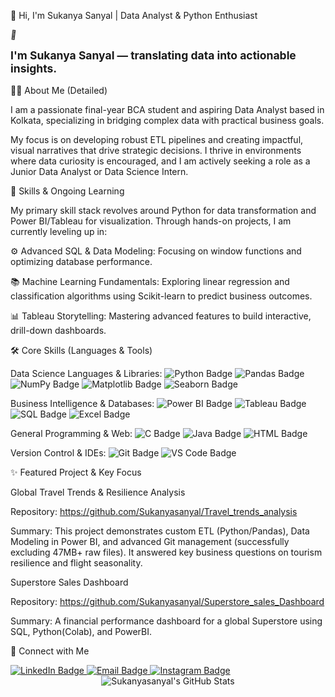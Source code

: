 👋 Hi, I'm Sukanya Sanyal | Data Analyst & Python Enthusiast

<style>
/* CSS to make the hand wave */
.wave-emoji {
animation-name: wave-animation;
animation-duration: 2.5s;
animation-iteration-count: infinite;
transform-origin: 70% 70%;
display: inline-block;
}

@keyframes wave-animation {
0% { transform: rotate( 0.0deg) }
10% { transform: rotate(14.0deg) }
20% { transform: rotate(-8.0deg) }
30% { transform: rotate(14.0deg) }
40% { transform: rotate(-4.0deg) }
50% { transform: rotate(10.0deg) }
60% { transform: rotate( 0.0deg) }
100% { transform: rotate( 0.0deg) }
}
/* CSS to make the other emojis wiggle slightly on hover */
.wiggling-emoji:hover {
animation: wiggle 0.5s ease-in-out infinite alternate;
}

@keyframes wiggle {
from { transform: rotate(-2deg); }
to { transform: rotate(2deg); }
}
</style>

<span class="wave-emoji">👋</span>

<div style="font-size: 1.25em; font-weight: bold; margin-bottom: 1rem;">
I'm Sukanya Sanyal — translating data into actionable insights.
</div>

👩‍💻 About Me (Detailed)

I am a passionate final-year BCA student and aspiring Data Analyst based in Kolkata, specializing in bridging complex data with practical business goals.

My focus is on developing robust ETL pipelines and creating impactful, visual narratives that drive strategic decisions. I thrive in environments where data curiosity is encouraged, and I am actively seeking a role as a Junior Data Analyst or Data Science Intern.

🎯 Skills & Ongoing Learning

My primary skill stack revolves around Python for data transformation and Power BI/Tableau for visualization. Through hands-on projects, I am currently leveling up in:

<span class="wiggling-emoji">⚙️</span> Advanced SQL & Data Modeling: Focusing on window functions and optimizing database performance.

<span class="wiggling-emoji">📚</span> Machine Learning Fundamentals: Exploring linear regression and classification algorithms using Scikit-learn to predict business outcomes.

<span class="wiggling-emoji">📊</span> Tableau Storytelling: Mastering advanced features to build interactive, drill-down dashboards.

🛠️ Core Skills (Languages & Tools)

Data Science Languages & Libraries:
<img src="https://www.google.com/search?q=https://img.shields.io/badge/Python-3776AB%3Fstyle%3Dfor-the-badge%26logo%3Dpython%26logoColor%3Dwhite" alt="Python Badge">
<img src="https://www.google.com/search?q=https://img.shields.io/badge/Pandas-150458%3Fstyle%3Dfor-the-badge%26logo%3Dpandas%26logoColor%3Dwhite" alt="Pandas Badge">
<img src="https://www.google.com/search?q=https://img.shields.io/badge/NumPy-013243%3Fstyle%3Dfor-the-badge%26logo%3Dnumpy%26logoColor%3Dwhite" alt="NumPy Badge">
<img src="https://www.google.com/search?q=https://img.shields.io/badge/Matplotlib-000000%3Fstyle%3Dfor-the-badge%26logo%3Dmatplotlib%26logoColor%3Dwhite" alt="Matplotlib Badge">
<img src="https://www.google.com/search?q=https://img.shields.io/badge/Seaborn-3B91B8%3Fstyle%3Dfor-the-badge%26logo%3Dseaborn%26logoColor%3Dwhite" alt="Seaborn Badge">

Business Intelligence & Databases:
<img src="https://www.google.com/search?q=https://img.shields.io/badge/Power%2520BI-F2C811%3Fstyle%3Dfor-the-badge%26logo%3Dpower%2520bi%26logoColor%3Dblack" alt="Power BI Badge">
<img src="https://www.google.com/search?q=https://img.shields.io/badge/Tableau-E97627%3Fstyle%3Dfor-the-badge%26logo%3Dtableau%26logoColor%3Dwhite" alt="Tableau Badge">
<img src="https://www.google.com/search?q=https://img.shields.io/badge/SQL-4479A1%3Fstyle%3Dfor-the-badge%26logo%3Dsqlite%26logoColor%3Dwhite" alt="SQL Badge">
<img src="https://www.google.com/search?q=https://img.shields.io/badge/Microsoft%2520Excel-217346%3Fstyle%3Dfor-the-badge%26logo%3Dmicrosoft%2520excel%26logoColor%3Dwhite" alt="Excel Badge">

General Programming & Web:
<img src="https://www.google.com/search?q=https://img.shields.io/badge/C-A8B9CC%3Fstyle%3Dfor-the-badge%26logo%3Dc%26logoColor%3Dwhite" alt="C Badge">
<img src="https://www.google.com/search?q=https://img.shields.io/badge/Java-007396%3Fstyle%3Dfor-the-badge%26logo%3Dopenjdk%26logoColor%3Dwhite" alt="Java Badge">
<img src="https://www.google.com/search?q=https://img.shields.io/badge/HTML5-E34F26%3Fstyle%3Dfor-the-badge%26logo%3Dhtml5%26logoColor%3Dwhite" alt="HTML Badge">

Version Control & IDEs:
<img src="https://www.google.com/search?q=https://img.shields.io/badge/Git-F05032%3Fstyle%3Dfor-the-badge%26logo%3Dgit%26logoColor%3Dwhite" alt="Git Badge">
<img src="https://www.google.com/search?q=https://img.shields.io/badge/VS%2520Code-007ACC%3Fstyle%3Dfor-the-badge%26logo%3Dvisual%2520studio%2520code%26logoColor%3Dwhite" alt="VS Code Badge">

✨ Featured Project & Key Focus

Global Travel Trends & Resilience Analysis

Repository: https://github.com/Sukanyasanyal/Travel_trends_analysis

Summary: This project demonstrates custom ETL (Python/Pandas), Data Modeling in Power BI, and advanced Git management (successfully excluding 47MB+ raw files). It answered key business questions on tourism resilience and flight seasonality.

Superstore Sales Dashboard

Repository: https://github.com/Sukanyasanyal/Superstore_sales_Dashboard

Summary: A financial performance dashboard for a global Superstore using SQL, Python(Colab), and PowerBI.

🤝 Connect with Me

<a href="https://www.linkedin.com/in/sukanya-sanyal-s7980/">
<img src="https://www.google.com/search?q=https://img.shields.io/badge/LinkedIn-0A66C2%3Fstyle%3Dfor-the-badge%26logo%3Dlinkedin%26logoColor%3Dwhite" alt="LinkedIn Badge">
</a>
<a href="mailto:misssanyal9123@gmail.com">
<img src="https://www.google.com/search?q=https://img.shields.io/badge/Email-D14836%3Fstyle%3Dfor-the-badge%26logo%3Dgmail%26logoColor%3Dwhite" alt="Email Badge">
</a>
<a href="https://www.instagram.com/sukanya.it.is/?igsh=M2pzdTZ1NXBqdWV4#">
<img src="https://img.shields.io/badge/Instagram-E4405F?style=for-the-badge&logo=instagram&logoColor=white" alt="Instagram Badge">
</a>

<div align="center">
<img src="https://www.google.com/search?q=https://github-readme-stats.vercel.app/api%3Fusername%3DSukanyasanyal%26show_icons%3Dtrue%26theme%3Ddefault%26hide_border%3Dtrue" alt="Sukanyasanyal's GitHub Stats" />
</div>
